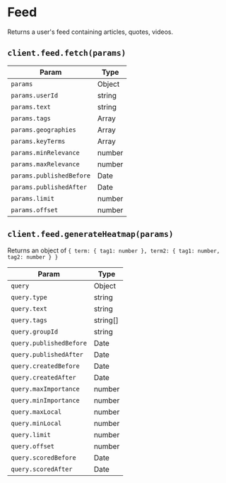 # Feed

Returns a user's feed containing articles, quotes, videos.

## `client.feed.fetch(params)`

| Param | Type |
|-------|------|
| `params`                        | Object |
| `params.userId`                 | string |
| `params.text`                   | string |
| `params.tags`                   | Array |
| `params.geographies`            | Array |
| `params.keyTerms`               | Array |
| `params.minRelevance`           | number |
| `params.maxRelevance`           | number |
| `params.publishedBefore`        | Date |
| `params.publishedAfter`         | Date |
| `params.limit`                  | number |
| `params.offset`                 | number |


## `client.feed.generateHeatmap(params)`

Returns an object of `{ term: { tag1: number }, term2: { tag1: number, tag2: number } }`

| Param | Type |
|-------|------|
| `query`                 | Object |
| `query.type`            | string |
| `query.text`            | string |
| `query.tags`            | string[] |
| `query.groupId`         | string |
| `query.publishedBefore` | Date |
| `query.publishedAfter`  | Date |
| `query.createdBefore`   | Date |
| `query.createdAfter`    | Date |
| `query.maxImportance`   | number |
| `query.minImportance`   | number |
| `query.maxLocal`   | number |
| `query.minLocal`   | number |
| `query.limit`           | number |
| `query.offset`          | number |
| `query.scoredBefore`    | Date |
| `query.scoredAfter`     | Date |
